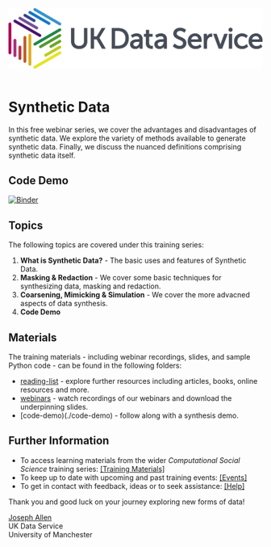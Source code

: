 ![UKDS Logo](./images/Logo.png)<br>
<br>
# Synthetic Data

In this free webinar series, we cover the advantages and disadvantages of synthetic data. We explore the variety of methods available to generate synthetic data. Finally, we discuss the nuanced definitions comprising synthetic data itself. 

## Code Demo
[![Binder](https://mybinder.org/badge_logo.svg)](https://mybinder.org/v2/gh/UKDataServiceOpen/Synthetic-Data/HEAD?labpath=https%3A%2F%2Fgithub.com%2FUKDataServiceOpen%2FSynthetic-Data%2Ftree%2Fmain%2F2022%2Fcode-demo)

## Topics
The following topics are covered under this training series:
1. **What is Synthetic Data?** - The basic uses and features of Synthetic Data.
2. **Masking & Redaction** - We cover some basic techniques for synthesizing data, masking and redaction. 
3. **Coarsening, Mimicking & Simulation** - We cover the more advacned aspects of data synthesis.
4. **Code Demo**

## Materials

The training materials - including webinar recordings, slides, and sample Python code - can be found in the following folders:
* [reading-list](./reading-list) - explore further resources including articles, books, online resources and more.
* [webinars](./webinars) - watch recordings of our webinars and download the underpinning slides.
* [code-demo)(./code-demo) - follow along with a synthesis demo.

## Further Information

* To access learning materials from the wider *Computational Social Science* training series: <a href="https://github.com/UKDataServiceOpen/computational-social-science" target=_blank>[Training Materials]</a>
* To keep up to date with upcoming and past training events: <a href="https://ukdataservice.ac.uk/news-and-events/events" target=_blank>[Events]</a>
* To get in contact with feedback, ideas or to seek assistance: <a href="https://ukdataservice.ac.uk/help.aspx" target=_blank>[Help]</a>

Thank you and good luck on your journey exploring new forms of data! <br>

<a href="https://twitter.com/JosephAllen1234" target=_blank>Joseph Allen</a>
<br />
UK Data Service  <br />
University of Manchester <br />
